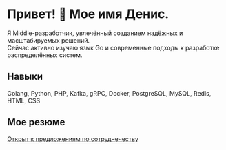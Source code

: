 # Привет! 👋 Мое имя Денис.

Я Middle-разработчик, увлечённый созданием надёжных и масштабируемых решений.  
Сейчас активно изучаю язык Go и современные подходы к разработке распределённых систем.

## Навыки
Golang, Python, PHP, Kafka, gRPC, Docker, PostgreSQL, MySQL, Redis, HTML, CSS

## Мое резюме
[Открыт к предложениям по сотруднечеству](https://github.com/DenisUstinov/DenisUstinov/blob/main/CV.md)
